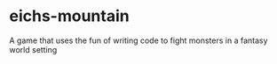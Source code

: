 # eichs-mountain
A game that uses the fun of writing code to fight monsters in a fantasy world setting
